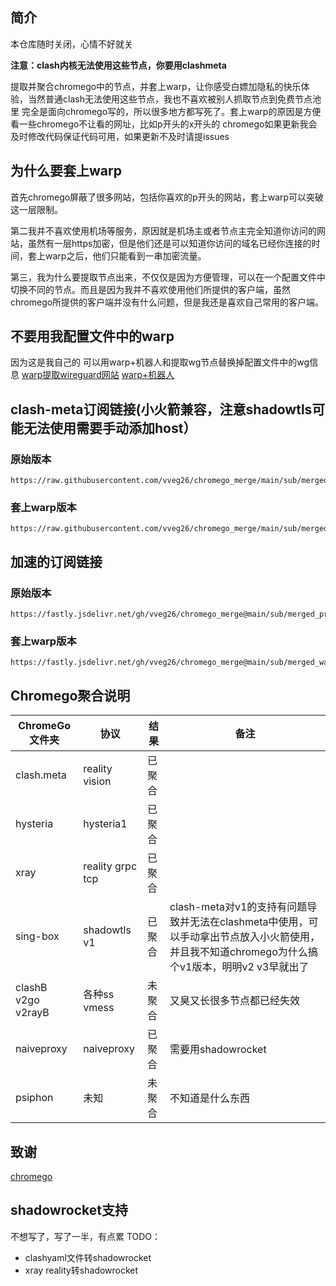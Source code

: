 ## 简介
本仓库随时关闭，心情不好就关

**注意：clash内核无法使用这些节点，你要用clashmeta**

提取并聚合chromego中的节点，并套上warp，让你感受白嫖加隐私的快乐体验，当然普通clash无法使用这些节点，我也不喜欢被别人抓取节点到免费节点池里
完全是面向chromego写的，所以很多地方都写死了。套上warp的原因是方便看一些chromego不让看的网址，比如p开头的x开头的
chromego如果更新我会及时修改代码保证代码可用，如果更新不及时请提issues
## 为什么要套上warp
首先chromego屏蔽了很多网站，包括你喜欢的p开头的网站，套上warp可以突破这一层限制。

第二我并不喜欢使用机场等服务，原因就是机场主或者节点主完全知道你访问的网站，虽然有一层https加密，但是他们还是可以知道你访问的域名已经你连接的时间，套上warp之后，他们只能看到一串加密流量。

第三，我为什么要提取节点出来，不仅仅是因为方便管理，可以在一个配置文件中切换不同的节点。而且是因为我并不喜欢使用他们所提供的客户端，虽然chromego所提供的客户端并没有什么问题，但是我还是喜欢自己常用的客户端。

## 不要用我配置文件中的warp
因为这是我自己的
可以用warp+机器人和提取wg节点替换掉配置文件中的wg信息
[warp提取wireguard网站](https://replit.com/@misaka-blog/wgcf-profile-generator)
[warp+机器人](https://t.me/generatewarpplusbot)
## clash-meta订阅链接(小火箭兼容，注意shadowtls可能无法使用需要手动添加host）
### 原始版本
```
https://raw.githubusercontent.com/vveg26/chromego_merge/main/sub/merged_warp_proxies.yaml
```
### 套上warp版本
```
https://raw.githubusercontent.com/vveg26/chromego_merge/main/sub/merged_proxies.yaml
```
## 加速的订阅链接
### 原始版本
```
https://fastly.jsdelivr.net/gh/vveg26/chromego_merge@main/sub/merged_proxies.yaml
```
### 套上warp版本
```
https://fastly.jsdelivr.net/gh/vveg26/chromego_merge@main/sub/merged_warp_proxies.yaml
```

## Chromego聚合说明
| ChromeGo文件夹 | 协议 | 结果 | 备注 |
|--------|--------|--------|--------|
| clash.meta   | reality vision  | 已聚合   |     | 
| hysteria   | hysteria1   | 已聚合   |     | 
| xray   | reality grpc tcp   | 已聚合   |     | 
| sing-box   | shadowtls  v1  | 已聚合   | clash-meta对v1的支持有问题导致并无法在clashmeta中使用，可以手动拿出节点放入小火箭使用，并且我不知道chromego为什么搞个v1版本，明明v2 v3早就出了    | 
| clashB v2go v2rayB   | 各种ss vmess   | 未聚合   |  又臭又长很多节点都已经失效   | 
| naiveproxy   | naiveproxy   | 已聚合   |  需要用shadowrocket   | 
| psiphon   | 未知   | 未聚合   |  不知道是什么东西   | 
## 致谢
[chromego](https://github.com/bannedbook/fanqiang/tree/master/ChromeGo)
## shadowrocket支持
不想写了，写了一半，有点累
TODO：
- clashyaml文件转shadowrocket
- xray reality转shadowrocket